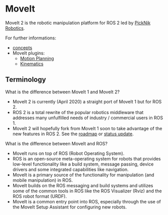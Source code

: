 # MoveIt 
MoveIt 2 is the robotic manipulation platform for ROS 2 led by [PickNik Robotics](https://picknik.ai/).

For further informations:
- [concepts](concepts.md)
- MoveIt plugins:
  - [Motion Planning](moveit_motion_planning.md)
  - [Kinematics](moveit_kinematics.md)



## Terminology

What is the difference between MoveIt 1 and MoveIt 2?

* MoveIt 2 is currently (April 2020) a straight port of MoveIt 1 but for ROS 2.
* ROS 2 is a total rewrite of the popular robotics middleware that addresses many unfulfilled needs of industry / commercial users in ROS 1.
* MoveIt 2 will hopefully fork from MoveIt 1 soon to take advantage of the new features in ROS 2. See the [roadmap](https://moveit.ros.org/documentation/contributing/roadmap/) or [status update](https://moveit.ros.org/ros2/moveit/2021/06/08/moveit-vs-moveit2.html).

What is the difference between MoveIt and ROS?

* MoveIt runs on top of ROS (Robot Operating System).
* ROS is an open-source meta-operating system for robots that provides low-level functionality like a build system, message passing, device drivers and some integrated capabilities like navigation.
* MoveIt is a primary source of the functionality for manipulation (and mobile manipulation) in ROS.
* MoveIt builds on the ROS messaging and build systems and utilizes some of the common tools in ROS like the ROS Visualizer (Rviz) and the ROS robot format (URDF).
* MoveIt is a common entry point into ROS, especially through the use of the MoveIt Setup Assistant for configuring new robots.
